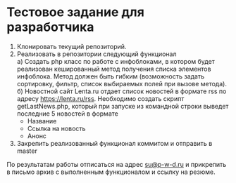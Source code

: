 # Тестовое задание для разработчика

1) Клонировать текущий репозиторий.
2) Реализовать в репозитории следующий функционал<br>
		а) Создать php класс по работе с инфоблоками, в котором будет реализован кешированный метод получения списка элементов инфоблока. Метод должен быть гибким (возможность задать сортировку, фильтр, список выбираемых полей при вызове метода).<br>
    б) Новостной сайт Lenta.ru отдает список новостей в формате rss по адресу https://lenta.ru/rss. Необходимо создать скрипт getLastNews.php, который при запуске из командной строки выведет последние 5 новостей в формате <br>
      - Название
      - Ссылка на новость
      - Анонс
3) Закрепить реализованный функционал коммитом и отправить в master <br>


По результатам работы отписаться на адрес su@p-w-d.ru и прикрепить в письмо архив с выполненным функционалом и ссылку на резюме.
